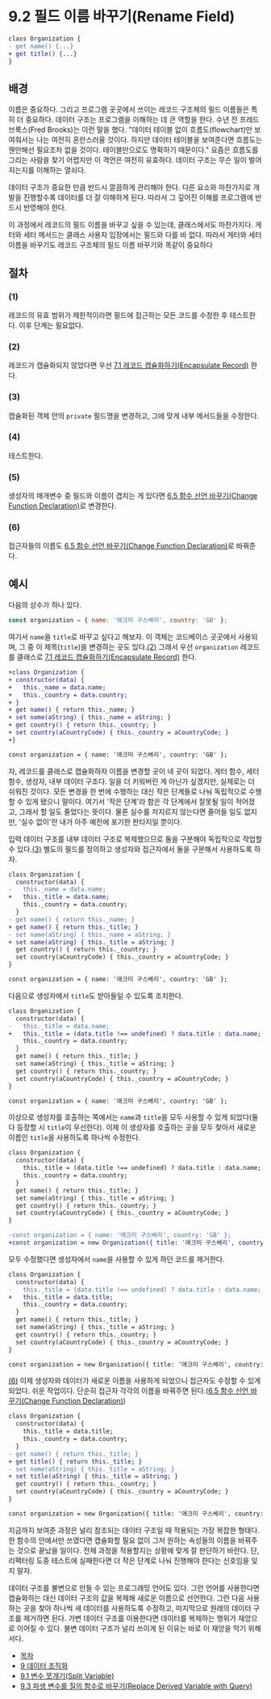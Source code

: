 # 9.2 필드 이름 바꾸기(Rename Field)
``` diff
class Organization {
- get name() {...}
+ get title() {...}
}
```
## 배경
이름은 중요하다. 그리고 프로그램 곳곳에서 쓰이는 레코드 구조체의 필드 이름들은 특히 더 중요하다. 데이터 구조는 프로그램을 이해하는 데 큰 역할을 한다. 수년 전 프레드 브룩스(Fred Brooks)는 이런 말을 했다. "데이터 테이블 없이 흐름도(flowchart)만 보여줘서는 나는 여전히 혼란스러울 것이다. 하지만 데이터 테이블을 보여준다면 흐름도는 웬만해선 필요조차 없을 것이다. 테이블만으로도 명확하기 때문이다." 요즘은 흐름도를 그리는 사람을 찾기 어렵지만 이 격언은 여전히 유효하다. 데이터 구조는 무슨 일이 벌어지는지를 이해하는 열쇠다.

데이터 구조가 중요한 만큼 반드시 깔끔하게 관리해야 한다. 다른 요소와 마찬가지로 개발을 진행할수록 데이터를 더 잘 이해하게 된다. 따라서 그 깊어진 이해를 프로그램에 반드시 반영해야 한다.

이 과정에서 레코드의 필드 이름을 바꾸고 싶을 수 있는데, 클래스에서도 마찬가지다. 게터와 세터 메서드는 클래스 사용자 입장에서는 필드와 다를 바 없다. 따라서 게터와 세터 이름을 바꾸기도 레코드 구조체의 필드 이름 바꾸기와 똑같이 중요하다
## 절차
### (1)
레코드의 유효 범위가 제한적이라면 필드에 접근하는 모든 코드를 수정한 후 테스트한다. 이후 단계는 필요없다.
### (2)
레코드가 캡슐화되지 않았다면 우선 [7.1 레코드 캡슐화하기(Encapsulate Record)](https://github.com/wonder13662/refactoring-v2/blob/writing/chapter07/7-1.md) 한다.
### (3)
캡슐화된 객체 안의 `private` 필드명을 변경하고, 그에 맞게 내부 메서드들을 수정한다.
### (4)
테스트한다.
### (5)
생성자의 매개변수 중 필드와 이름이 겹치는 게 있다면 [6.5 함수 선언 바꾸기(Change Function Declaration)](https://github.com/wonder13662/refactoring-v2/blob/writing/chapter06/6-5.md)로 변경한다.
### (6)
접근자들의 이름도 [6.5 함수 선언 바꾸기(Change Function Declaration)](https://github.com/wonder13662/refactoring-v2/blob/writing/chapter06/6-5.md)로 바꿔준다.

## 예시
다음의 상수가 하나 있다.
``` javascript
const organization = { name: '애크미 구스베리', country: 'GB' };
```
여기서 `name`을 `title`로 바꾸고 싶다고 해보자. 이 객체는 코드베이스 곳곳에서 사용되며, 그 중 이 제목(`title`)을 변경하는 곳도 있다.[(2)](https://github.com/wonder13662/refactoring-v2/blob/writing/chapter09/9-2.md#2) 그래서 우선 `organization` 레코드를 클래스로 [7.1 레코드 캡슐화하기(Encapsulate Record)](https://github.com/wonder13662/refactoring-v2/blob/writing/chapter07/7-1.md) 한다.
``` diff
+class Organization {
+ constructor(data) {
+   this._name = data.name;
+   this._country = data.country;
+ }
+ get name() { return this._name; }
+ set name(aString) { this._name = aString; }
+ get country() { return this._country; }
+ set country(aCountryCode) { this._country = aCountryCode; }
+}

const organization = { name: '애크미 구스베리', country: 'GB' };
```
자, 레코드를 클래스로 캡슐화하자 이름을 변경할 곳이 네 곳이 되었다. 게터 함수, 세터 함수, 생성자, 내부 데이터 구조다. 일을 더 키워버린 게 아닌가 싶겠지만, 실제로는 더 쉬워진 것이다. 모든 변경을 한 번에 수행하는 대신 작은 단계들로 나눠 독립적으로 수행할 수 있게 됐으니 말이다. 여기서 '작은 단계'라 함은 각 단계에서 잘못될 일이 적어졌고, 그래서 할 일도 줄었다는 뜻이다. 물론 실수를 저지르지 않는다면 줄어들 일도 없지만, '실수 없이'란 내가 아주 예전에 포기한 판타지일 뿐이다.

입력 데이터 구조를 내부 데이터 구조로 복제했으므로 둘을 구분해야 독립적으로 작업할 수 있다.[(3)](https://github.com/wonder13662/refactoring-v2/blob/writing/chapter09/9-2.md#3) 별도의 필드를 정의하고 생성자와 접근자에서 둘을 구분해서 사용하도록 하자.

``` diff
class Organization {
  constructor(data) {
-   this._name = data.name;
+   this._title = data.name;
    this._country = data.country;
  }
- get name() { return this._name; }
+ get name() { return this._title; }
- set name(aString) { this._name = aString; }
+ set name(aString) { this._title = aString; }
  get country() { return this._country; }
  set country(aCountryCode) { this._country = aCountryCode; }
}

const organization = { name: '애크미 구스베리', country: 'GB' };
```
다음으로 생성자에서 `title`도 받아들일 수 있도록 조치한다.
``` diff
class Organization {
  constructor(data) {
-   this._title = data.name;
+   this._title = (data.title !== undefined) ? data.title : data.name;
    this._country = data.country;
  }
  get name() { return this._title; }
  set name(aString) { this._title = aString; }
  get country() { return this._country; }
  set country(aCountryCode) { this._country = aCountryCode; }
}

const organization = { name: '애크미 구스베리', country: 'GB' };
```
이상으로 생성자를 호출하는 쪽에서는 `name`과 `title`을 모두 사용할 수 있게 되었다(둘 다 등장할 시 `title`이 우선한다). 이제 이 생성자를 호출하는 곳을 모두 찾아서 새로운 이름인 `title`을 사용하도록 하나씩 수정한다.
``` diff
class Organization {
  constructor(data) {
    this._title = (data.title !== undefined) ? data.title : data.name;
    this._country = data.country;
  }
  get name() { return this._title; }
  set name(aString) { this._title = aString; }
  get country() { return this._country; }
  set country(aCountryCode) { this._country = aCountryCode; }
}

-const organization = { name: '애크미 구스베리', country: 'GB' };
+const organization = new Organization({ title: '애크미 구스베리', country: 'GB' });
```
모두 수정했다면 생성자에서 `name`을 사용할 수 있게 하던 코드를 제거한다.
``` diff
class Organization {
  constructor(data) {
-   this._title = (data.title !== undefined) ? data.title : data.name;
+   this._title = data.title;
    this._country = data.country;
  }
  get name() { return this._title; }
  set name(aString) { this._title = aString; }
  get country() { return this._country; }
  set country(aCountryCode) { this._country = aCountryCode; }
}

const organization = new Organization({ title: '애크미 구스베리', country: 'GB' });
```
[(6)](https://github.com/wonder13662/refactoring-v2/blob/writing/chapter09/9-2.md#6) 이제 생성자와 데이터가 새로운 이름을 사용하게 되었으니 접근자도 수정할 수 있게 되었다. 쉬운 작업이다. 단순히 접근자 각각의 이름을 바꿔주면 된다.([6.5 함수 선언 바꾸기(Change Function Declaration)](https://github.com/wonder13662/refactoring-v2/blob/writing/chapter06/6-5.md))
``` diff
class Organization {
  constructor(data) {
    this._title = data.title;
    this._country = data.country;
  }
- get name() { return this._title; }
+ get title() { return this._title; }
- set name(aString) { this._title = aString; }
+ set title(aString) { this._title = aString; }
  get country() { return this._country; }
  set country(aCountryCode) { this._country = aCountryCode; }
}

const organization = new Organization({ title: '애크미 구스베리', country: 'GB' });
```
지금까지 보여준 과정은 널리 참조되는 데이터 구조일 때 적용되는 가장 복잡한 형태다. 한 함수의 안에서만 쓰였다면 캡슐화할 필요 없이 그저 원하는 속성들의 이름을 바꿔주는 것으로 끝났을 일이다. 전체 과정을 적용할지는 상황에 맞게 잘 판단하기 바란다. 단, 리팩터링 도중 테스트에 실패한다면 더 작은 단계로 나눠 진행해야 한다는 신호임을 잊지 말자.

데이터 구조를 불변으로 만들 수 있는 프로그래밍 언어도 있다. 그런 언어를 사용한다면 캡슐화하는 대신 데이터 구조의 값을 복제해 새로운 이름으로 선언한다. 그런 다음 사용하는 곳을 찾아 하나씩 새 데이터를 사용하도록 수정하고, 마지막으로 원래의 데이터 구조를 제거하면 된다. 가변 데이터 구조를 이용한다면 데이터를 복제하는 행위가 재앙으로 이어질 수 있다. 불변 데이터 구조가 널리 쓰이게 된 이유는 바로 이 재앙을 막기 위해서다.

- [목차](https://github.com/wonder13662/refactoring-v2/blob/writing)
- [9 데이터 조직화](https://github.com/wonder13662/refactoring-v2/blob/writing/chapter09)
- [9.1 변수 쪼개기(Split Variable)](https://github.com/wonder13662/refactoring-v2/blob/writing/chapter09/9-1.md)
- [9.3 파생 변수를 질의 함수로 바꾸기(Replace Derived Variable with Query)](https://github.com/wonder13662/refactoring-v2/blob/writing/chapter09/9-3.md)